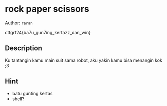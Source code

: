# rock paper scissors

Author: `raran`

ctfgrf24{ba7u_gun7ing_kertazz_dan_win}

## Description

Ku tantangin kamu main suit sama robot, aku yakin kamu bisa menangin kok ;3

## Hint

- batu gunting kertas
- shell?
